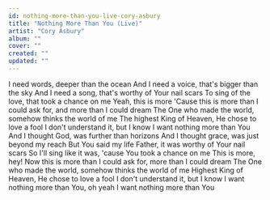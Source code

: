 ```yaml
---
id: nothing-more-than-you-live-cory-asbury
title: "Nothing More Than You (Live)"
artist: "Cory Asbury"
album: ""
cover: ""
created: ""
updated: ""
---
```


I need words, deeper than the ocean
And I need a voice, that's bigger than the sky
And I need a song, that's worthy of Your nail scars
To sing of the love, that took a chance on me
Yeah, this is more
'Cause this is more than I could ask for, and more than I could dream
The One who made the world, somehow thinks the world of me
The highest King of Heaven, He chose to love a fool
I don't understand it, but I know I want nothing more than You
And I thought God, was further than horizons
And I thought grace, was just beyond my reach
But You said my life Father, it was worthy of Your nail scars
So I'll sing like it was, 'cause You took a chance on me
This is morе, hey!
Now this is more than I could ask for, more than I could drеam
The One who made the world, somehow thinks the world of me
Highest King of Heaven, He chose to love a fool
I don't understand it, but I know I want nothing more than You, oh yeah
I want nothing more than You